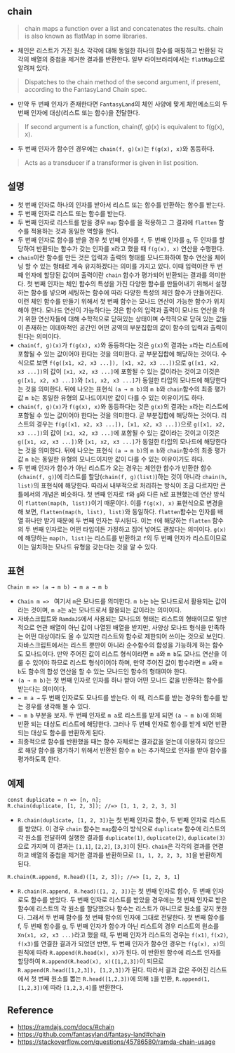 ## chain
> chain maps a function over a list and concatenates the results. chain is also known as flatMap in some libraries.
- 체인은 리스트가 가진 원소 각각에 대해 동일한 하나의 함수를 매핑하고 반환된 각각의 배열의 중첩을 제거한 결과를 반환한다. 일부 라이브러리에서는 `flatMap`으로 알려져 있다.
> Dispatches to the chain method of the second argument, if present, according to the FantasyLand Chain spec.
- 만약 두 번째 인자가 존재한다면 `FantasyLand`의 체인 사양에 맞게 체인메소드의 두 번째 인자에 대상(리스트 또는 함수)을 전달한다.
> If second argument is a function, chain(f, g)(x) is equivalent to f(g(x), x).
- 두 번째 인자가 함수인 경우에는 `chain(f, g)(x)`는 `f(g(x), x)`와 동등하다.
> Acts as a transducer if a transformer is given in list position.

## 설명
- 첫 번째 인자로 하나의 인자를 받아서 리스트 또는 함수를 반환하는 함수를 받는다. 
- 두 번째 인자로 리스트 또는 함수를 받는다.
- 두 번째 인자로 리스트를 받을 경우 `map` 함수를 을 적용하고 그 결과에 `flatten` 함수를 적용하는 것과 동일한 역할을 한다.
- 두 번째 인자로 함수를 받을 경우 첫 번째 인자를 `f`, 두 번째 인자를 `g`, 두 인자를 할당하여 반환되는 함수가 갖는 인자를 x라고 했을 때 `f(g(x), x)` 연산을 수행한다.
- `chain`이란 함수를 만든 것은 입력과 출력의 형태를 모나드화하여 함수 연산을 체이닝 할 수 있는 형태로 계속 유지하겠다는 의미를 가지고 있다. 이때 입력이란 두 번째 인자에 할당된 값이며 출력이란 `chain` 함수가 평가되어 반환되는 결과를 의미한다. 첫 번째 인자는 체인 함수의 특성을 가진 다양한 함수를 만들어내기 위해서 설정하는 함수를 넣으며 세팅하는 함수에 따라 다양한 특성의 체인 함수가 만들어진다. 이런 체인 함수를 만들기 위해서 첫 번째 함수는 모나드 연산이 가능한 함수가 위치해야 한다. 모나드 연산이 가능하다는 것은 함수의 입력과 출력이 모나드 연산을 하기 위한 연산자들에 대해 수학적으로 닫혀있는 상태이며 수학적으로 닫혀 있는 값들이 존재하는 이데아적인 공간인 어떤 공역의 부분집합의 값이 함수의 입력과 출력이 된다는 의미이다.
- `chain(f, g)(x)`가 `f(g(x), x)`와 동등하다는 것은 `g(x)`의 결과는 `x`라는 리스트에 포함될 수 있는 값이어야 한다는 것을 의미한다. 곧 부분집합에 해당하는 것이다. 수식으로 보면 `f(g([x1, x2, x3 ...]), [x1, x2, x3 ...])`으로 `g([x1, x2, x3 ...])`의 값이 `[x1, x2, x3 ...]`에 포함될 수 있는 값이라는 것이고 이것은 `g([x1, x2, x3 ...])`와 `[x1, x2, x3 ...]`가 동일한 타입의 모나드에 해당한다는 것을 의미한다. 뒤에 나오는 표현식 `(a → m b)`의 `m b`와 `chain`함수의 최종 평가값 `m b`는 동일한 유형의 모나드이지만 값이 다를 수 있는 이유이기도 하다.
- `chain(f, g)(x)`가 `f(g(x), x)`와 동등하다는 것은 `g(x)`의 결과는 `x`라는 리스트에 포함될 수 있는 값이어야 한다는 것을 의미한다. 곧 부분집합에 해당하는 것이다. 리스트의 경우는 `f(g([x1, x2, x3 ...]), [x1, x2, x3 ...])`으로 `g([x1, x2, x3 ...])`의 값이 `[x1, x2, x3 ...]`에 포함될 수 있는 값이라는 것이고 이것은 `g([x1, x2, x3 ...])`와 `[x1, x2, x3 ...]`가 동일한 타입의 모나드에 해당한다는 것을 의미한다. 뒤에 나오는 표현식 `(a → m b)`의 `m b`와 `chain`함수의 최종 평가값 `m b`는 동일한 유형의 모나드이지만 값이 다를 수 있는 이유이기도 하다.
- 두 번째 인자가 함수가 아닌 리스트가 오는 경우는 체인한 함수가 반환한 함수(`chain(f, g)`)에 리스트를 할당(`chain(f, g)(list)`)하는 것이 아니라 `chain(h, list)`의 표현식에 해당한다. 따라서 내부적으로 처리하는 방식이 조금 다르지만 큰 틀에서의 개념은 비슷하다. 첫 번째 인자로 `f`와 `g`와 다른 `h`로 표현했는데 연산 방식이 `flatten(map(h, list))`이기 때문이다. 이를 `f(g(x), x)` 표현식으로 변경을 해 보면, `flatten(map(h, list), list)`와 동일하다. `flatten`함수는 인자를 배열 하나만 받기 때문에 두 번째 인자는 무시된다. 이는 `f`에 해당하는 `flatten` 함수의 두 번째 인자로는 어떤 타입이든 가정하고 집어 넣어도 괜찮다는 의미이다. `g(x)`에 해당하는 `map(h, list)`는 리스트를 반환하고 `f`의 두 번째 인자가 리스트이므로 이는 일치하는 모나드 유형을 갖는다는 것을 알 수 있다.

## 표현
```
Chain m => (a → m b) → m a → m b
```
- `Chain m => ` 여기서 `m`은 모나드를 의미한다. `m b`는 `b`는 모나드로서 활용되는 값이라는 것이며, `m a`는 `a`는 모나드로서 활용되는 값이라는 의미이다.
- 자바스크립트와 `RamdaJS`에서 사용되는 모나드의 형태는 리스트의 형태이므로 일반적으로 연관 배열이 아닌 값이 나열된 배열을 받지만, 사양상 모나드 형식을 만족하는 어떤 대상이라도 올 수 있지만 리스트와 함수로 제한되어 쓰이는 것으로 보인다. 자바스크립트에서는 리스트 뿐만이 아니라 순수함수의 합성을 가능하게 하는 함수도 모나드이다. 만약 주어진 값이 리스트 형식이라면 `m a`와 `m b`도 모나드 연산을 이룰 수 있어야 하므로 리스트 형식이어야 하며, 만약 주어진 값이 함수라면 `m a`와 `m b`도 함수의 합성 연산을 할 수 있는 모나드인 함수의 형태여야 한다.
- `(a → m b)`는 첫 번째 인자로 인자를 하나 받아 어떤 모나드 값을 반환하는 함수를 받는다는 의미이다.
- `→ m a →` 두 번째 인자로도 모나드를 받는다. 이 때, 리스트를 받는 경우와 함수를 받는 경우를 생각해 볼 수 있다.
- `→ m b` 부분을 보자. 두 번째 인자로 `m a`로 리스트를 받게 되면 `(a → m b)`에 의해 반환 되는 대상도 리스트에 해당한다. 그러나 두 번째 인자로 함수를 받게 되면 반환 되는 대상도 함수를 반환하게 된다.
- 최종적으로 함수를 반환했을 때는 함수 자체로는 결과값을 얻는데 이용하지 않으므로 해당 함수를 평가하기 위해서 반환된 함수 `m b`는 추가적으로 인자를 받아 함수를 평가하도록 한다.

## 예제
```
const duplicate = n => [n, n];
R.chain(duplicate, [1, 2, 3]); //=> [1, 1, 2, 2, 3, 3]
```
- `R.chain(duplicate, [1, 2, 3])`는 첫 번째 인자로 함수, 두 번째 인자로 리스트를 받았다. 이 경우 `chain` 함수는 `map`함수의 방식으로 `duplicate` 함수에 리스트의 각 원소를 전달하여 실행한 결과를 `duplicate(1)`, `duplicate(2)`, `duplicate(3)`으로 가지며 이 결과는 `[1,1]`, `[2,2]`, `[3,3]`이 된다. `chain`은 각각의 결과를 연결하고 배열의 중첩을 제거한 결과를 반환하므로 `[1, 1, 2, 2, 3, 3]`을 반환하게 된다.

```
R.chain(R.append, R.head)([1, 2, 3]); //=> [1, 2, 3, 1]
```
- `R.chain(R.append, R.head)([1, 2, 3])`는 첫 번째 인자로 함수, 두 번째 인자로도 함수를 받았다. 두 번째 인자로 리스트를 받았을 경우에는 첫 번째 인자로 받은 함수에 리스트의 각 원소를 할당했으나 함수는 리스트가 아니므로 원소를 갖지 못한다. 그래서 두 번째 함수를 첫 번째 함수의 인자에 그대로 전달한다. 첫 번째 함수를 f, 두 번째 함수를 g, 두 번째 인자가 함수가 아닌 리스트의 경우 리스트의 원소를 `Xn(x1, x2, x3 ...)`라고 했을 때, 두 번째 인자가 리스트의 경우는 `f(x1)`, `f(x2)`, `f(x3)`를 연결한 결과가 되었던 반면, 두 번째 인자가 함수인 경우는 `f(g(x), x)`의 원칙에 따라 `R.append(R.head(x), x)`가 된다. 이 반환된 함수에 리스트 인자를 할당하여 `R.append(R.head(x), x)([1,2,3])`이 되므로 `R.append(R.head([1,2,3]), [1,2,3])`가 된다. 따라서 결과 값은 주어진 리스트에서 첫 번째 원소를 뽑는 `R.head([1,2,3])`에 의해 `1`을 반환, `R.append(1, [1,2,3])`에 따라 `[1,2,3,4]`를 반환한다.

## Reference
- https://ramdajs.com/docs/#chain
- https://github.com/fantasyland/fantasy-land#chain
- https://stackoverflow.com/questions/45786580/ramda-chain-usage
